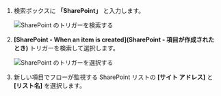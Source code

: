 1. 検索ボックスに **「SharePoint」** と入力します。
   
    ![SharePoint のトリガーを検索する](media/modern-approvals/search-for-sharepoint.png)
2. **[SharePoint - When an item is created]\(SharePoint - 項目が作成されたとき\)** トリガーを検索して選択します。
   
    ![SharePoint のトリガーを選択する](media/modern-approvals/select-sharepoint-new-item.png)
3. 新しい項目でフローが監視する SharePoint リストの **[サイト アドレス]** と **[リスト名]** を選択します。

